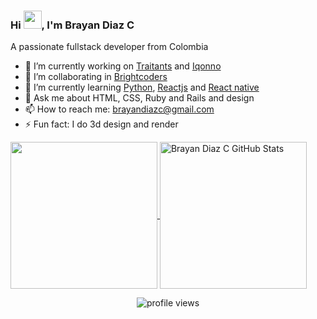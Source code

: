### Hi <img src="https://github.com/TheDudeThatCode/TheDudeThatCode/blob/master/Assets/Hi.gif" width="29px">, I'm Brayan Diaz C

A passionate fullstack developer from Colombia

- 🔭 I’m currently working on [Traitants](https://traitants.com/) and [Iqonno](https://iqonno.com/)
- 👯 I’m collaborating in [Brightcoders](http://www.brightcoders.com/)
- 🌱 I’m currently learning [Python](https://www.python.org/), [Reactjs](https://reactjs.org/) and [React native](https://reactnative.dev/)
- 💬 Ask me about HTML, CSS, Ruby and Rails and design
- 📫 How to reach me: brayandiazc@gmail.com
- ⚡ Fun fact: I do 3d design and render
<!--
- 👨‍💻 All of my projects are available at
- 📝 I regularly write articles on
- 📄 Know about my experiences
-->

<a href="https://github.com/brayandiazc/brayandiazc">
  <img height="235px" align="center" src="https://github-readme-stats.vercel.app/api/top-langs/?username=brayandiazc&hide=java&title_color=ffffff&text_color=c9cacc&icon_color=2bbc8a&bg_color=1d1f21" />
</a>
<a href="https://github.com/brayandiazc/brayandiazc">
  <img height="235px" align="center" src="https://github-readme-stats.vercel.app/api?username=brayandiazc&show_icons=true&line_height=27&count_private=true&title_color=ffffff&text_color=c9cacc&icon_color=2bbc8a&bg_color=1d1f21" alt="Brayan Diaz C GitHub Stats" />
</a>  
  
<p></p>
<p align="center">
  <img src="https://gpvc.arturio.dev/brayandiazc" alt="profile views">
</p>
